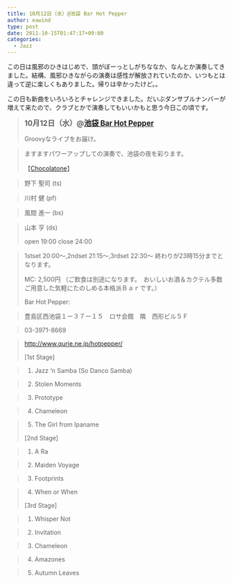 ```yaml
---
title: 10月12日（水）@池袋 Bar Hot Pepper
author: eawind
type: post
date: 2011-10-15T01:47:17+09:00
categories:
  - Jazz
---
```

この日は風邪のひきはじめで、頭がぼーっとしがちななか、なんとか演奏してきました。結構、風邪ひきながらの演奏は感性が解放されていたのか、いつもとは違って逆に楽しくもありました。帰りは辛かったけど。。

この日も新曲をいろいろとチャレンジできました。だいぶダンサブルナンバーが増えて来たので、クラブとかで演奏してもいいかもと思う今日この頃です。

> <big><strong>10月12日（水）@<a href="http://jazzhotpepper.com/" target="_blank">池袋 Bar Hot Pepper</a></strong></big>
>
> Groovyなライブをお届け。

> ますますパワーアップしての演奏で、池袋の夜を彩ります。
>
> 【[Chocolatone][1]】

> 野下 聖司 (ts)

> 川村 健 (pf)

> 風間 進一 (bs)

> 山本 亨 (ds)
>
> open 19:00 close 24:00

> 1stset 20:00〜,2ndset 21:15〜,3rdset 22:30〜 終わりが23時15分までとなります。
>
> MC: 2,500円 （ご飲食は別途になります。　おいしいお酒＆カクテル多数ご用意した気軽にたのしめる本格派Ｂａｒです。）
>
> Bar Hot Pepper:

> 豊島区西池袋１ー３７ー１５　ロサ会館　隣　西形ビル５Ｆ

> 03-3971-8669

> <a href="http://jazzhotpepper.com/" target="_blank">http://www.qurie.ne.jp/hotpepper/</a>
>
> [1st Stage]

> 1. Jazz &#8216;n Samba (So Danco Samba)

> 2. Stolen Moments

> 3. Prototype

> 4. Chameleon

> 5. The Girl from Ipaname
>
> [2nd Stage]

> 1. A Ra

> 2. Maiden Voyage

> 3. Footprints

> 4. When or When
>
> [3rd Stage]

> 1. Whisper Not

> 2. Invitation

> 3. Chameleon

> 4. Amazones

> 5. Autumn Leaves

 [1]: http://www.eawind.net/?page_id=930
